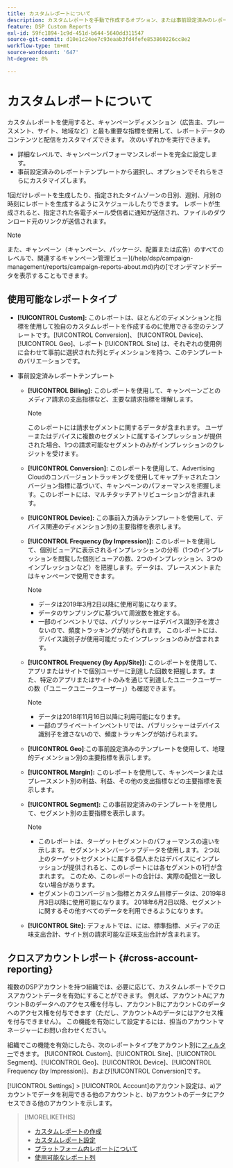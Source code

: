 ```yaml
---
title: カスタムレポートについて
description: カスタムレポートを手動で作成するオプション、または事前設定済みのレポートテンプレートを使用するオプションについて説明します。
feature: DSP Custom Reports
exl-id: 59fc1894-1c9d-451d-b644-5640dd311547
source-git-commit: d10e1c24ee7c93eaab3fd4fefe853860226cc8e2
workflow-type: tm+mt
source-wordcount: '647'
ht-degree: 0%

---
```


# カスタムレポートについて

カスタムレポートを使用すると、キャンペーンディメンション（広告主、プレースメント、サイト、地域など）と最も重要な指標を使用して、レポートデータのコンテンツと配信をカスタマイズできます。 次のいずれかを実行できます。

* 詳細なレベルで、キャンペーンパフォーマンスレポートを完全に設定します。
* 事前設定済みのレポートテンプレートから選択し、オプションでそれらをさらにカスタマイズします。

1回だけレポートを生成したり、指定されたタイムゾーンの日別、週別、月別の時刻にレポートを生成するようにスケジュールしたりできます。 レポートが生成されると、指定された各電子メール受信者に通知が送信され、ファイルのダウンロード元のリンクが送信されます。

>[!NOTE]
>
>また、キャンペーン（キャンペーン、パッケージ、配置または広告）のすべてのレベルで、関連するキャンペーン管理ビュー](/help/dsp/campaign-management/reports/campaign-reports-about.md)内の[でオンデマンドデータを表示することもできます。

## 使用可能なレポートタイプ

* **[!UICONTROL Custom]:** このレポートは、ほとんどのディメンションと指標を使用して独自のカスタムレポートを作成するのに使用できる空のテンプレートです。[!UICONTROL Conversion]、  [!UICONTROL Device]、  [!UICONTROL Geo]、レポート [!UICONTROL Site] は、それぞれの使用例に合わせて事前に選択された列とディメンションを持つ、このテンプレートのバリエーションです。

* 事前設定済みレポートテンプレート

   * **[!UICONTROL Billing]:** このレポートを使用して、キャンペーンごとのメディア請求の支出指標など、主要な請求指標を理解します。

      >[!NOTE]
      >
      >このレポートには請求セグメントに関するデータが含まれます。 ユーザーまたはデバイスに複数のセグメントに属するインプレッションが提供された場合、1つの請求可能なセグメントのみがインプレッションのクレジットを受けます。

   * **[!UICONTROL Conversion]:** このレポートを使用して、Advertising Cloudのコンバージョントラッキングを使用してキャプチャされたコンバージョン指標に基づいて、キャンペーンのパフォーマンスを把握します。このレポートには、マルチタッチアトリビューションが含まれます。

   * **[!UICONTROL Device]:** この事前入力済みテンプレートを使用して、デバイス関連のディメンション別の主要指標を表示します。

   * **[!UICONTROL Frequency (by Impression)]:** このレポートを使用して、個別ビューアに表示されるインプレッションの分布（1つのインプレッションを閲覧した個別ビューアの数、2つのインプレッション、3つのインプレッションなど）を把握します。データは、プレースメントまたはキャンペーンで使用できます。

      >[!NOTE]
      >
      >* データは2019年3月2日以降に使用可能になります。
      >* データのサンプリングに基づいて周波数を推定する。
      >* 一部のインベントリでは、パブリッシャーはデバイス識別子を渡さないので、頻度トラッキングが妨げられます。 このレポートには、デバイス識別子が使用可能だったインプレッションのみが含まれます。


   * **[!UICONTROL Frequency (by App/Site)]:** このレポートを使用して、アプリまたはサイトで個別ユーザーに到達した回数を把握します。また、特定のアプリまたはサイトのみを通じて到達したユニークユーザーの数（「ユニークユニークユーザー」）も確認できます。

      >[!NOTE]
      >
      >* データは2018年11月16日以降に利用可能になります。
      >* 一部のプライベートインベントリでは、パブリッシャーはデバイス識別子を渡さないので、頻度トラッキングが妨げられます。


   * **[!UICONTROL Geo]**:この事前設定済みのテンプレートを使用して、地理的ディメンション別の主要指標を表示します。

   * **[!UICONTROL Margin]:** このレポートを使用して、キャンペーンまたはプレースメント別の利益、利益、その他の支出指標などの主要指標を表示します。

   * **[!UICONTROL Segment]:** この事前設定済みのテンプレートを使用して、セグメント別の主要指標を表示します。

      >[!NOTE]
      >
      >* このレポートは、ターゲットセグメントのパフォーマンスの違いを示します。 セグメントメンバーシップデータを使用します。 2つ以上のターゲットセグメントに属する個人またはデバイスにインプレッションが提供されると、このレポートには各セグメントの1行が含まれます。 このため、このレポートの合計は、実際の配信と一致しない場合があります。
      >* セグメントのコンバージョン指標とカスタム目標データは、2019年8月3日以降に使用可能になります。 2018年6月2日以降、セグメントに関するその他すべてのデータを利用できるようになります。


   * **[!UICONTROL Site]:** デフォルトでは、には、標準指標、メディアの正味支出合計、サイト別の請求可能な正味支出合計が含まれます。

## クロスアカウントレポート {#cross-account-reporting}

複数のDSPアカウントを持つ組織では、必要に応じて、カスタムレポートでクロスアカウントデータを有効にすることができます。 例えば、アカウントAにアカウントBのデータへのアクセス権を付与し、アカウントBにアカウントCのデータへのアクセス権を付与できます（ただし、アカウントAのデータにはアクセス権を付与できません）。 この機能を有効にして設定するには、担当のアカウントマネージャーにお問い合わせください。

組織でこの機能を有効にしたら、次のレポートタイプをアカウント別に[フィルター](report-settings.md)できます。 [!UICONTROL Custom]、[!UICONTROL Site]、[!UICONTROL Segment]、[!UICONTROL Geo]、[!UICONTROL Device]、[!UICONTROL Frequency (by Impression)]、および[!UICONTROL Conversion]です。

[!UICONTROL Settings] > [!UICONTROL Account]のアカウント設定は、a)アカウントでデータを利用できる他のアカウントと、b)アカウントのデータにアクセスできる他のアカウントを示します。

>[!MORELIKETHIS]
>
>* [カスタムレポートの作成](/help/dsp/reports/report-create.md)
>* [カスタムレポート設定](/help/dsp/reports/report-settings.md)
>* [プラットフォーム内レポートについて](/help/dsp/campaign-management/reports/campaign-reports-about.md)
>* [使用可能なレポート列](/help/dsp/reports/report-columns.md)

